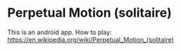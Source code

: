 # Perpetual Motion (solitaire)
This is an android app.
How to play:
https://en.wikipedia.org/wiki/Perpetual_Motion_(solitaire)
